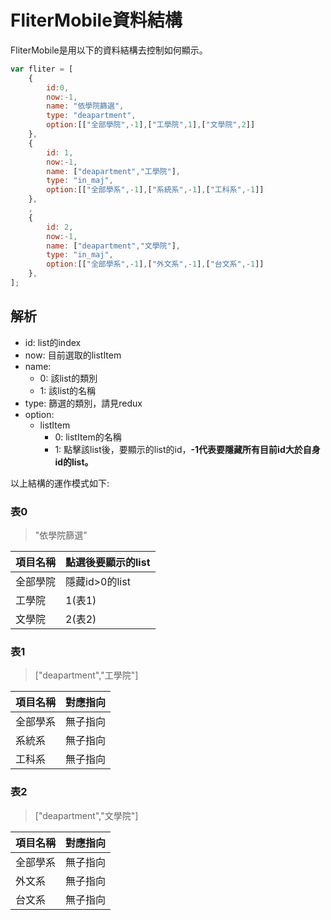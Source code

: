# FliterMobile資料結構
FliterMobile是用以下的資料結構去控制如何顯示。
```js
var fliter = [
    {
        id:0,
        now:-1,
        name: "依學院篩選",
        type: "deapartment",
        option:[["全部學院",-1],["工學院",1],["文學院",2]]
    },
    {
        id: 1,
        now:-1,
        name: ["deapartment","工學院"],
        type: "in_maj",
        option:[["全部學系",-1],["系統系",-1],["工科系",-1]]
    },
    ,
    {
        id: 2,
        now:-1,
        name: ["deapartment","文學院"],
        type: "in_maj",
        option:[["全部學系",-1],["外文系",-1],["台文系",-1]]
    },
];
```
## 解析
* id: list的index
* now: 目前選取的listItem
* name:
    * 0: 該list的類別
    * 1: 該list的名稱
* type: 篩選的類別，請見redux
* option:
    * listItem
        * 0: listItem的名稱
        * 1: 點擊該list後，要顯示的list的id，**-1代表要隱藏所有目前id大於自身id的list。**

以上結構的運作模式如下:
### 表0
> "依學院篩選"

| 項目名稱 | 點選後要顯示的list |
| -------- | -------- |
| 全部學院 | 隱藏id>0的list     | |
| 工學院   | 1(表1)     |
| 文學院 |  2(表2)    | 

### 表1
> ["deapartment","工學院"]

| 項目名稱 | 對應指向 |
| -------- | -------- |
| 全部學系 | 無子指向     | 
| 系統系   | 無子指向     |
| 工科系 |  無子指向    | 


### 表2
> ["deapartment","文學院"]

| 項目名稱 | 對應指向 |
| -------- | -------- |
| 全部學系 | 無子指向     | 
| 外文系   | 無子指向     |
| 台文系 |  無子指向    | 